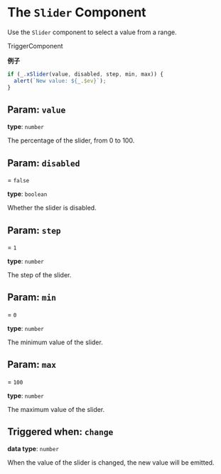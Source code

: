 <script setup>
import Kind from "helpers/kind.vue";
import Optional from "helpers/optional.vue";
</script>

# The `Slider` Component

Use the `Slider` component to select a value from a range.

<Kind>TriggerComponent</Kind>

**例子**

```ts
if (_.xSlider(value, disabled, step, min, max)) {
  alert(`New value: ${_.$ev}`);
}
```

## Param: `value`

**type**: `number`

The percentage of the slider, from 0 to 100.

## Param: `disabled`

<Optional/> = `false`

**type**: `boolean`

Whether the slider is disabled.

## Param: `step`

<Optional/> = `1`

**type**: `number`

The step of the slider.

## Param: `min`

<Optional/> = `0`

**type**: `number`

The minimum value of the slider.

## Param: `max`

<Optional/> = `100`

**type**: `number`

The maximum value of the slider.

## Triggered when: `change`

**data type**: `number`

When the value of the slider is changed, the new value will be emitted.
